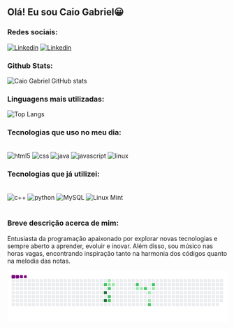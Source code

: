 
## Olá! Eu sou Caio Gabriel😀

### Redes sociais:
[![Linkedin](https://img.shields.io/badge/LinkedIn-0077B5?style=for-the-badge&logo=linkedin&logoColor=white)](https://www.linkedin.com/in/caio-gabriel-4b9213221?utm_source=share&utm_campaign=share_via&utm_content=profile&utm_medium=android_app)
[![Linkedin](https://img.shields.io/badge/Gmail-D14836?style=for-the-badge&logo=gmail&logoColor=white)](mailto:caiogbiel13@gmail.com)

### Github Stats:
![Caio Gabriel GitHub stats](https://github-readme-stats.vercel.app/api?username=caiogbiel&show_icons=true&theme=tokyonight)
### Linguagens mais utilizadas:
![Top Langs](https://github-readme-stats.vercel.app/api/top-langs/?username=caiogbiel&hide_progress=true)

### Tecnologias que uso no meu dia:

<div style="display: inline_lock"><br/>
    <img align="center" alt="html5" src= "https://img.shields.io/badge/HTML5-E34F26?style=for-the-badge&logo=html5&logoColor=white"/>
    <img align="center" alt="css" src= "https://img.shields.io/badge/CSS3-1572B6?style=for-the-badge&logo=css3&logoColor=white"/>
    <img align="center" alt="java" src= "https://img.shields.io/badge/java-%23ED8B00.svg?style=for-the-badge&logo=openjdk&logoColor=white"/>
    <img align="center" alt="javascript" src= "https://img.shields.io/badge/javascript-%23323330.svg?style=for-the-badge&logo=javascript&logoColor=%23F7DF1E"/>
    <img align="center" alt="linux" src= "https://img.shields.io/badge/Ubuntu-35495E?style=for-the-badge&logo=ubuntu&logoColor=2CA5E0"/>
</div>

### Tecnologias que já utilizei:
<div style="display: inline_lock"><br/>
    <img align="center" alt="c++" src= "https://img.shields.io/badge/C%2B%2B-00599C?style=for-the-badge&logo=c%2B%2B&logoColor=white"/>
    <img align="center" alt="python" src= "https://img.shields.io/badge/python-3670A0?style=for-the-badge&logo=python&logoColor=ffdd54"/>
    <img align="center" alt="MySQL" src= "https://img.shields.io/badge/MySQL-00000F?style=for-the-badge&logo=mysql&logoColor=white"/>
    <img align="center" alt="Linux Mint" src= "https://img.shields.io/badge/Linux%20Mint-87CF3E?style=for-the-badge&logo=Linux%20Mint&logoColor=white"/>
</div><br/>

### Breve descrição acerca de mim:
Entusiasta da programação apaixonado por explorar novas tecnologias e sempre aberto a aprender, evoluir e inovar. Além disso, sou músico nas horas vagas, encontrando inspiração tanto na harmonia dos códigos quanto na melodia das notas.

![snake gif](https://github.com/caiogbiel/caiogbiel/blob/output/github-contribution-grid-snake.gif)
